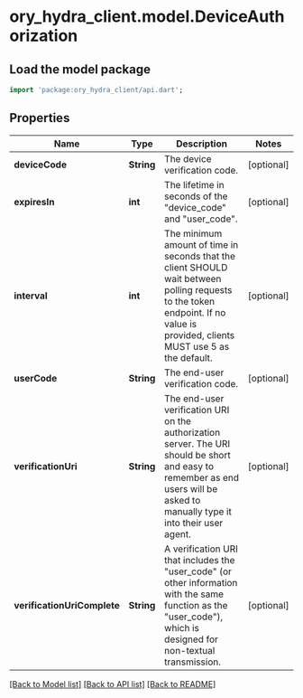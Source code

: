 # ory_hydra_client.model.DeviceAuthorization

## Load the model package
```dart
import 'package:ory_hydra_client/api.dart';
```

## Properties
Name | Type | Description | Notes
------------ | ------------- | ------------- | -------------
**deviceCode** | **String** | The device verification code. | [optional] 
**expiresIn** | **int** | The lifetime in seconds of the \"device_code\" and \"user_code\". | [optional] 
**interval** | **int** | The minimum amount of time in seconds that the client SHOULD wait between polling requests to the token endpoint.  If no value is provided, clients MUST use 5 as the default. | [optional] 
**userCode** | **String** | The end-user verification code. | [optional] 
**verificationUri** | **String** | The end-user verification URI on the authorization server.  The URI should be short and easy to remember as end users will be asked to manually type it into their user agent. | [optional] 
**verificationUriComplete** | **String** | A verification URI that includes the \"user_code\" (or other information with the same function as the \"user_code\"), which is designed for non-textual transmission. | [optional] 

[[Back to Model list]](../README.md#documentation-for-models) [[Back to API list]](../README.md#documentation-for-api-endpoints) [[Back to README]](../README.md)


